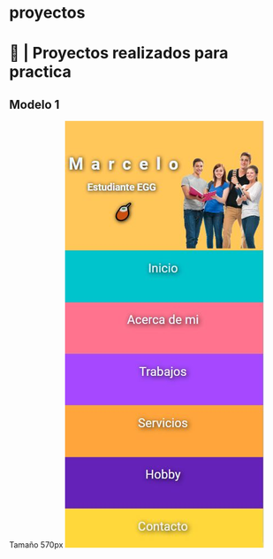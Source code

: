 # proyectos
# 💼 | Proyectos realizados para practica
## Modelo 1
Tamaño 570px
![Modelo 570px](modelo_01/img/modelo_570px.JPG)
